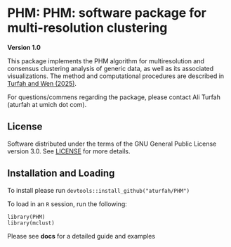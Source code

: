 # PHM: PHM: software package for multi-resolution clustering

**Version 1.0**

This package implements the PHM algorithm for multiresolution and consensus clustering analysis of generic data, as well as its associated visualizations. 
The method and computational procedures are described in [Turfah and Wen (2025)](#).

For questions/commens regarding the package, please contact Ali Turfah (aturfah at umich dot com).

## License

Software distributed under the terms of the GNU General Public License version 3.0. See [LICENSE](LICENSE) for more details.

## Installation and Loading

To install please run `devtools::install_github("aturfah/PHM")`

To load in an `R` session, run the following:
```
library(PHM)
library(mclust)
```

Please see **docs** for a detailed guide and examples